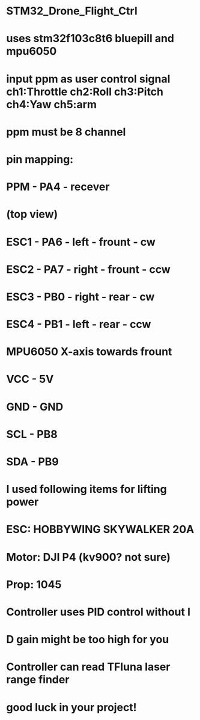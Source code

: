 # STM32_Drone_Flight_Ctrl

# uses stm32f103c8t6 bluepill and mpu6050

# input ppm as user control signal ch1:Throttle ch2:Roll ch3:Pitch ch4:Yaw ch5:arm

# ppm must be 8 channel

# pin mapping:

# PPM   -  PA4 - recever
# (top view)
# ESC1  -  PA6 - left  - frount - cw
# ESC2  -  PA7 - right - frount - ccw
# ESC3  -  PB0 - right - rear   - cw
# ESC4  -  PB1 - left  - rear   - ccw

# MPU6050   X-axis towards frount
# VCC - 5V
# GND - GND
# SCL - PB8
# SDA - PB9



# I used following items for lifting power

# ESC:    HOBBYWING SKYWALKER 20A
# Motor:  DJI P4 (kv900? not sure)
# Prop:   1045

# Controller uses PID control without I
# D gain might be too high for you
# Controller can read TFluna laser range finder 

# good luck in your project!
